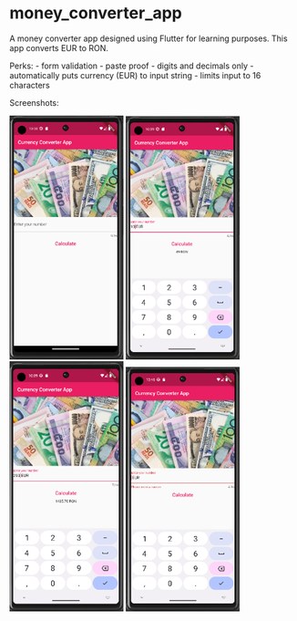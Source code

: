 # money_converter_app

A money converter app designed using Flutter for learning purposes.
This app converts EUR to RON.

Perks:
    - form validation
    - paste proof
    - digits and decimals only
    - automatically puts currency (EUR) to input string 
    - limits input to 16 characters

Screenshots:
<p float="left">
  <img src="/screenShot_1.png" width="200" />
  <img src="/screenShot_2.png" width="200" /> 
  <img src="/screenShot_3.png" width="200" />
  <img src="/screenShot_4.png" width="200" />
</p>
